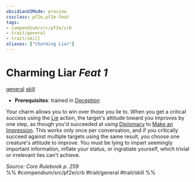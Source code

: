 ```yaml
---
obsidianUIMode: preview
cssclass: pf2e,pf2e-feat
tags:
- compendium/src/pf2e/crb
- trait/general
- trait/skill
aliases: ["Charming Liar"]
---
```

# Charming Liar  *Feat 1*  
[general](../../Rules/traits/general.md)  [skill](../../Rules/traits/skill.md)  

- **Prerequisites**: trained in [Deception](../skills.md#Deception)

Your charm allows you to win over those you lie to. When you get a critical success using the [Lie](../../Rules/actions/lie.md) action, the target's attitude toward you improves by one step, as though you'd succeeded at using [Diplomacy](../skills.md#Diplomacy) to [Make an Impression](../../Rules/actions/make-an-impression.md). This works only once per conversation, and if you critically succeed against multiple targets using the same result, you choose one creature's attitude to improve. You must be lying to impart seemingly important information, inflate your status, or ingratiate yourself, which trivial or irrelevant lies can't achieve.

*Source: Core Rulebook p. 259*  
%% #compendium/src/pf2e/crb #trait/general #trait/skill %%